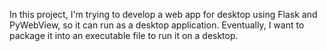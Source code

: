 In this project, I'm trying to develop a web app for desktop using Flask and PyWebView, so it can run as a desktop application.
Eventually, I want to package it into an executable file to run it on a desktop.
